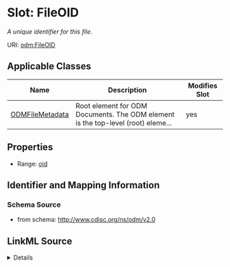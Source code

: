 # Slot: FileOID


_A unique identifier for this file._



URI: [odm:FileOID](http://www.cdisc.org/ns/odm/v2.0/FileOID)



<!-- no inheritance hierarchy -->




## Applicable Classes

| Name | Description | Modifies Slot |
| --- | --- | --- |
[ODMFileMetadata](ODMFileMetadata.md) | Root element for ODM Documents. The ODM element is the top-level (root) eleme... |  yes  |







## Properties

* Range: [oid](oid.md)





## Identifier and Mapping Information







### Schema Source


* from schema: http://www.cdisc.org/ns/odm/v2.0




## LinkML Source

<details>
```yaml
name: FileOID
description: A unique identifier for this file.
from_schema: http://www.cdisc.org/ns/odm/v2.0
rank: 1000
alias: FileOID
domain_of:
- ODMFileMetadata
range: oid

```
</details>